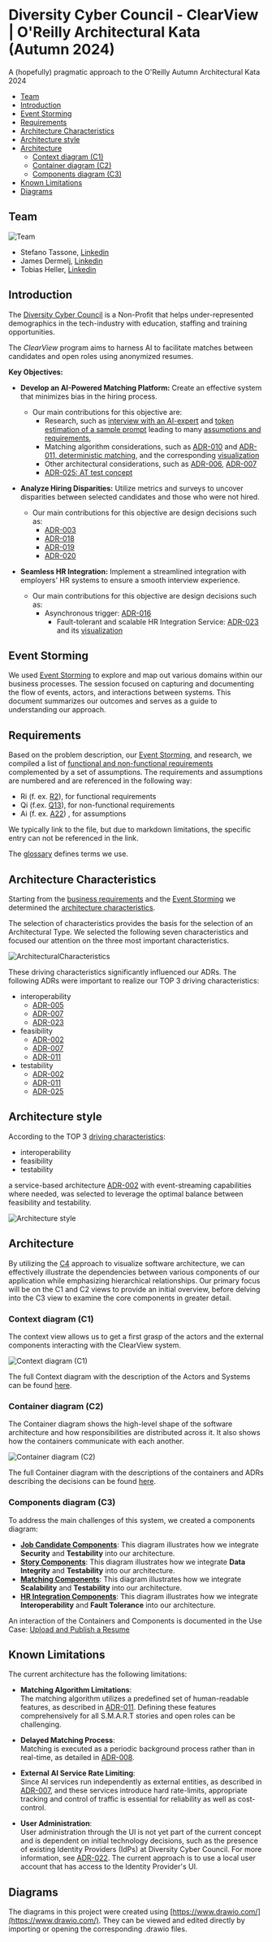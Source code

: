 # Diversity Cyber Council - ClearView | O'Reilly Architectural Kata (Autumn 2024)

A (hopefully) pragmatic approach to the O'Reilly Autumn Architectural Kata 2024

- [Team](#team)
- [Introduction](#introduction)
- [Event Storming](#event-storming)
- [Requirements](#requirements)
- [Architecture Characteristics](#architecture-characteristics)
- [Architecture style](#architecture-style)
- [Architecture](#architecture)
    - [Context diagram (C1)](#context-diagram-c1)
    - [Container diagram (C2)](#container-diagram-c2)
    - [Components diagram (C3)](#components-diagram-c3)
- [Known Limitations](#known-limitations)
- [Diagrams](#diagrams)

## Team

![Team](./ArchitectureCharacteristics/images/team.png)

- Stefano Tassone, [Linkedin](https://ch.linkedin.com/in/stefano-tassone)
- James Dermelj, [Linkedin](https://ch.linkedin.com/in/james-dermelj-493446119)
- Tobias Heller, [Linkedin](https://ch.linkedin.com/in/tobias-heller)

## Introduction

The [Diversity Cyber Council](https://www.diversitycybercouncil.com/) is a Non-Profit that helps under-represented
demographics in the tech-industry with education, staffing and training opportunities.

The *ClearView* program aims to harness AI to facilitate matches between candidates and open roles using anonymized
resumes.

**Key Objectives:**

- **Develop an AI-Powered Matching Platform:** Create an effective system that minimizes bias in the hiring process.
    - Our main contributions for this objective are:
        - Research, such as [interview with an AI-expert](/Requirements/Research/interview-ai-expert.md) and
          [token estimation of a sample prompt](/Requirements/Research/token-estimation.md) leading to many
          [assumptions and requirements](/Requirements/requirements-and-assumptions.md),
        - Matching algorithm considerations, such as [ADR-010](/ADR/ADR-010-create-features-from-story-not-resumes.md)
          and
          [ADR-011, deterministic matching](/ADR/ADR-011-deterministic-matching.md),
          and the corresponding [visualization](/C4/C3-components-matching.md)
        - Other architectural considerations, such as [ADR-006](/ADR/ADR-006-ai-models-run-on-separate-containers.md),
          [ADR-007](/ADR/ADR-007-use-of-external-llms.md)
        - [ADR-025: AT test concept](/ADR/ADR-025-ai-test-concept.md)

- **Analyze Hiring Disparities:** Utilize metrics and surveys to uncover disparities between selected candidates and
  those who were not hired.
    - Our main contributions for this objective are design decisions such as:
        - [ADR-003](/ADR/ADR-003-batch-for-analytics.md)
        - [ADR-018](/ADR/ADR-018-location-of-survey-triggers.md)
        - [ADR-019](/ADR/ADR-019-data-transmission-for-analytics.md)
        - [ADR-020](/ADR/ADR-020-externalizing-survey-processes.md)

- **Seamless HR Integration:** Implement a streamlined integration with employers' HR systems to ensure a smooth
  interview experience.
    - Our main contributions for this objective are design decisions such as:
        - Asynchronous trigger: [ADR-016](/ADR/ADR-016-matches-published-as-events.md)
            - Fault-tolerant and scalable HR Integration Service: [ADR-023](/ADR/ADR-023-adapters-for-hr-systems.md) and
              its
              [visualization](/C4/C3-components-hr-integration.md)

## Event Storming

We used [Event Storming](./EventStorming/event_storming.md) to explore and map out various domains within our business
processes. The session focused on capturing and documenting the flow of events, actors, and interactions between
systems. This document summarizes our outcomes and serves as a guide to understanding our approach.

## Requirements

Based on the problem description, our [Event Storming](./EventStorming/event_storming.md), and research, we compiled a
list of [functional
and non-functional requirements](/Requirements/requirements-and-assumptions.md) complemented by a set of assumptions.
The requirements and assumptions are numbered and are referenced in the following way:

- Ri (f. ex. [R2](/Requirements/requirements-and-assumptions.md)), for functional requirements
- Qi (f.ex. [Q13](/Requirements/requirements-and-assumptions.md)), for non-functional requirements
- Ai (f. ex. [A22](/Requirements/requirements-and-assumptions.md)) , for assumptions

We typically link to the file, but due to markdown limitations, the specific entry can not be referenced in the link.

The [glossary](/Requirements/glossary.md) defines terms we use.

## Architecture Characteristics
Starting from the [business requirements](/Requirements/requirements-and-assumptions.md) and the [Event Storming](./EventStorming/event_storming.md) we determined the [architecture characteristics](/ArchitectureCharacteristics/Characteristics.md).

The selection of characteristics provides the basis for the selection of an Architectural Type. We selected the
following seven characteristics and focused our attention on the three most important characteristics.

![ArchitecturalCharacteristics](/ArchitectureCharacteristics/images/architecture-characteristics.png)

These driving characteristics significantly influenced our ADRs. The following ADRs were important to realize our
TOP 3 driving characteristics:

- interoperability
  - [ADR-005](/ADR/ADR-005-async-with-external-systems.md)
  - [ADR-007](/ADR/ADR-007-use-of-external-llms.md)
  - [ADR-023](/ADR/ADR-023-adapters-for-hr-systems.md)
- feasibility
  - [ADR-002](/ADR/ADR-002-architecture-style.md)
  - [ADR-007](/ADR/ADR-007-use-of-external-llms.md)
  - [ADR-011](/ADR/ADR-011-deterministic-matching.md)
- testability
  - [ADR-002](/ADR/ADR-002-architecture-style.md)
  - [ADR-011](/ADR/ADR-011-deterministic-matching.md)
  - [ADR-025](/ADR/ADR-025-ai-test-concept.md)

## Architecture style

According to the TOP 3 [driving characteristics](/ArchitectureCharacteristics/Characteristics.md):

- interoperability
- feasibility
- testability

a service-based architecture [ADR-002](/ADR/ADR-002-architecture-style.md) with event-streaming capabilities where
needed, was selected to leverage the optimal balance between feasibility and testability.

![Architecture style](/ADR/images/ADR-002-architecture-style.png)

## Architecture

By utilizing the [C4](https://c4model.com/) approach to visualize software architecture, we can effectively illustrate
the dependencies between various components of our application while emphasizing hierarchical relationships. Our primary
focus will be on the C1 and C2 views to provide an initial overview, before delving into the C3 view to examine the core
components in greater detail.

### Context diagram (C1)

The context view allows us to get a first grasp of the actors and the external components interacting with the ClearView
system.

![Context diagram (C1)](/C4/images/C1-Context.png)

The full Context diagram with the description of the Actors and Systems can be found [here](/C4/C1-context.md).

### Container diagram (C2)

The Container diagram shows the high-level shape of the software architecture and how responsibilities are distributed
across it.
It also shows how the containers communicate with each another.

![Container diagram (C2)](/C4/images/C2-Container.png)

The full Container diagram with the descriptions of the containers and ADRs describing the decisions can be
found [here](/C4/C2-container.md).

### Components diagram (C3)

To address the main challenges of this system, we created a components diagram:

- **[Job Candidate Components](/C4/C3-components-job-candidate.md)**: This diagram illustrates how we integrate **Security** and **Testability** into our architecture.
- **[Story Components](/C4/C3-components-story.md)**: This diagram illustrates how we integrate **Data Integrity** and **Testability** into our architecture.
- **[Matching Components](/C4/C3-components-matching.md)**: This diagram illustrates how we integrate **Scalability** and **Testability** into our architecture.
- **[HR Integration Components](/C4/C3-components-hr-integration.md)**: This diagram illustrates how we integrate **Interoperability** and **Fault Tolerance** into our architecture.

An interaction of the Containers and Components is documented in the Use
Case: [Upload and Publish a Resume](/UseCases/use-case-upload-a-resume.md)

## Known Limitations

The current architecture has the following limitations:

- **Matching Algorithm Limitations**:  
  The matching algorithm utilizes a predefined set of human-readable features, as described
  in [ADR-011](/ADR/ADR-011-deterministic-matching.md). Defining these features comprehensively for all S.M.A.R.T
  stories and open roles can be challenging.

- **Delayed Matching Process**:  
  Matching is executed as a periodic background process rather than in real-time, as detailed
  in [ADR-008](/ADR/ADR-008-ui-reactivity.md).

- **External AI Service Rate Limiting**:  
  Since AI services run independently as external entities, as described
  in [ADR-007](/ADR/ADR-007-use-of-external-llms.md), and these services introduce hard rate-limits,
  appropriate tracking and control of traffic is essential for reliability as well as cost-control. 

- **User Administration**:  
  User administration through the UI is not yet part of the current concept and is dependent on initial technology
  decisions, such as the presence of existing Identity Providers (IdPs) at Diversity Cyber Council. For more
  information, see [ADR-022](/ADR/ADR-022-initial-technology-decisions.md). The current approach is to use a local user
  account that has access to the Identity Provider's UI.

## Diagrams

The diagrams in this project were created using [https://www.drawio.com/](https://www.drawio.com/). They can be viewed
and edited directly by importing or opening the corresponding .drawio files.

